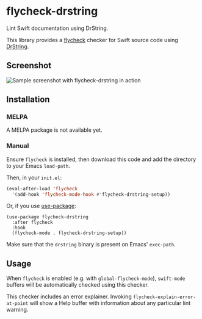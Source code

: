 # flycheck-drstring
Lint Swift documentation using DrString.

This library provides a [flycheck][] checker for Swift source code
using [DrString][].

## Screenshot

![Sample screenshot with flycheck-drstring in action](https://raw.githubusercontent.com/danielmartin/flycheck-drstring/master/screenshots/screenshot.png)

## Installation

### MELPA

A MELPA package is not available yet.

### Manual

Ensure `flycheck` is installed, then download this code and add the
directory to your Emacs `load-path`.

Then, in your `init.el`:

```lisp
(eval-after-load 'flycheck
  '(add-hook 'flycheck-mode-hook #'flycheck-drstring-setup))
```

Or, if you use [use-package][]:

``` emacs-lisp
(use-package flycheck-drstring
  :after flycheck
  :hook
  (flycheck-mode . flycheck-drstring-setup))
```

Make sure that the `drstring` binary is present on Emacs' `exec-path`.

## Usage

When `flycheck` is enabled (e.g. with `global-flycheck-mode`),
`swift-mode` buffers will be automatically checked using this checker.

This checker includes an error explainer. Invoking `flycheck-explain-error-at-point`
will show a Help buffer with information about any particular lint warning.

[flycheck]: https://github.com/flycheck/flycheck
[DrString]: https://github.com/dduan/DrString
[melpa]: http://melpa.org
[use-package]: https://github.com/jwiegley/use-package
